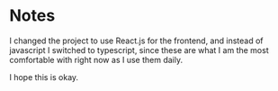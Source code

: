 # Notes

I changed the project to use React.js for the frontend, and instead of javascript 
I switched to typescript, since these are what I am the most comfortable with right now
as I use them daily.

I hope this is okay.